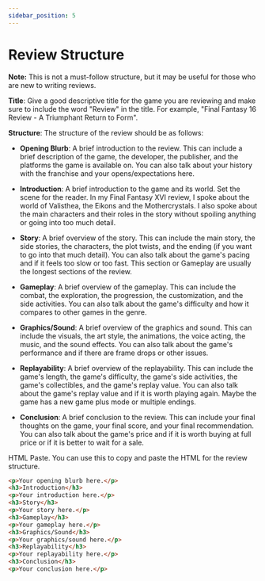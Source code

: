 ```yaml
---
sidebar_position: 5
---
```


# Review Structure

**Note:** This is not a must-follow structure, but it may be useful for those who are new to writing reviews.

**Title**: Give a good descriptive title for the game you are reviewing and make sure to include the word "Review" in the title. For example, "Final Fantasy 16 Review - A Triumphant Return to Form".

**Structure**: The structure of the review should be as follows:

- **Opening Blurb**: A brief introduction to the review. This can include a brief description of the game, the developer, the publisher, and the platforms the game is available on. You can also talk about your history with the franchise and your opens/expectations here.


- **Introduction**: A brief introduction to the game and its world. Set the scene for the reader. In my Final Fantasy XVI review, I spoke about the world of Valisthea, the Eikons and the Mothercrystals. I also spoke about the main characters and their roles in the story without spoiling anything or going into too much detail.


- **Story**: A brief overview of the story. This can include the main story, the side stories, the characters, the plot twists, and the ending (if you want to go into that much detail). You can also talk about the game's pacing and if it feels too slow or too fast. This section or Gameplay are usually the longest sections of the review.


- **Gameplay**: A brief overview of the gameplay. This can include the combat, the exploration, the progression, the customization, and the side activities. You can also talk about the game's difficulty and how it compares to other games in the genre. 


- **Graphics/Sound**: A brief overview of the graphics and sound. This can include the visuals, the art style, the animations, the voice acting, the music, and the sound effects. You can also talk about the game's performance and if there are frame drops or other issues.


- **Replayability**: A brief overview of the replayability. This can include the game's length, the game's difficulty, the game's side activities, the game's collectibles, and the game's replay value. You can also talk about the game's replay value and if it is worth playing again. Maybe the game has a new game plus mode or multiple endings.


- **Conclusion**: A brief conclusion to the review. This can include your final thoughts on the game, your final score, and your final recommendation. You can also talk about the game's price and if it is worth buying at full price or if it is better to wait for a sale.


HTML Paste. You can use this to copy and paste the HTML for the review structure.

```html 
<p>Your opening blurb here.</p>
<h3>Introduction</h3>
<p>Your introduction here.</p>
<h3>Story</h3>
<p>Your story here.</p>
<h3>Gameplay</h3>
<p>Your gameplay here.</p>
<h3>Graphics/Sound</h3>
<p>Your graphics/sound here.</p>
<h3>Replayability</h3>
<p>Your replayability here.</p>
<h3>Conclusion</h3>
<p>Your conclusion here.</p>
```